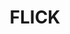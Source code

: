 ---
layout: home

title: FLICK
titleTemplate: 유머 쇼츠 포매터

hero:
  name: FLICK
  text: 유머 쇼츠 포매터
  tagline: 유머 게시글을 유튜브 쇼츠 포맷으로 변환하는 크롬 익스텐션
  image:
    src: /logo.svg
    alt: flick
  actions:
    - theme: brand
      text: FLICK 가이드
      link: /guide/
    - theme: alt
      text: (준비 중) 사용 방법 (Youtube)

features:
  - icon:
     dark: /chrome-logo.svg
     light: /chrome-logo.svg
     width: 100px
    title: FLICK Extension 추가하기
    linkText: Chrome 웹 스토어로 이동
    link: https://chromewebstore.google.com/detail/edagcmnnbbiaephgddimelfbcdmhfjcl?utm_source=item-share-cb

---